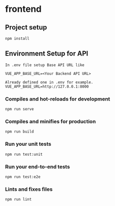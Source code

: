 # frontend

## Project setup
```
npm install
```

## Environment Setup for API
```
In .env file setup Base API URL like 

VUE_APP_BASE_URL=<Your Backend API URL>

Already defined one in .env for example.
VUE_APP_BASE_URL=http://127.0.0.1:8000
```

### Compiles and hot-reloads for development
```
npm run serve
```

### Compiles and minifies for production
```
npm run build
```

### Run your unit tests
```
npm run test:unit
```

### Run your end-to-end tests
```
npm run test:e2e
```

### Lints and fixes files
```
npm run lint
```
